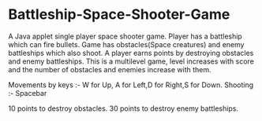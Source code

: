 # Battleship-Space-Shooter-Game
A Java applet single player space shooter game. 
Player has a battleship which can fire bullets.
Game has obstacles(Space creatures) and enemy battleships which also shoot.
A player earns points by destroying obstacles and enemy battleships.
This is a multilevel game, level increases with score and the number of obstacles and enemies increase with them.

Movements by keys :- W for Up, A for Left,D for Right,S for Down.
Shooting :- Spacebar

10 points to destroy obstacles.
30 points to destroy enemy battleships.
